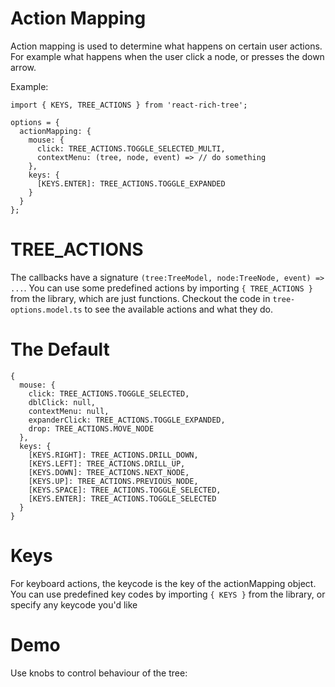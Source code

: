 # Action Mapping

Action mapping is used to determine what happens on certain user actions.
For example what happens when the user click a node, or presses the down arrow.

Example:
```
import { KEYS, TREE_ACTIONS } from 'react-rich-tree';

options = {
  actionMapping: {
    mouse: {
      click: TREE_ACTIONS.TOGGLE_SELECTED_MULTI,
      contextMenu: (tree, node, event) => // do something
    },
    keys: {
      [KEYS.ENTER]: TREE_ACTIONS.TOGGLE_EXPANDED
    }
  }
};
```

# TREE_ACTIONS
The callbacks have a signature `(tree:TreeModel, node:TreeNode, event) => ...`.
You can use some predefined actions by importing `{ TREE_ACTIONS }` from the library, which are just functions.
Checkout the code in `tree-options.model.ts` to see the available actions and what they do.

# The Default
```
{
  mouse: {
    click: TREE_ACTIONS.TOGGLE_SELECTED,
    dblClick: null,
    contextMenu: null,
    expanderClick: TREE_ACTIONS.TOGGLE_EXPANDED,
    drop: TREE_ACTIONS.MOVE_NODE
  },
  keys: {
    [KEYS.RIGHT]: TREE_ACTIONS.DRILL_DOWN,
    [KEYS.LEFT]: TREE_ACTIONS.DRILL_UP,
    [KEYS.DOWN]: TREE_ACTIONS.NEXT_NODE,
    [KEYS.UP]: TREE_ACTIONS.PREVIOUS_NODE,
    [KEYS.SPACE]: TREE_ACTIONS.TOGGLE_SELECTED,
    [KEYS.ENTER]: TREE_ACTIONS.TOGGLE_SELECTED
  }
}
```

# Keys
For keyboard actions, the keycode is the key of the actionMapping object.
You can use predefined key codes by importing `{ KEYS }` from the library, or specify any keycode you'd like

# Demo
Use knobs to control behaviour of the tree:

<!-- STORY -->
